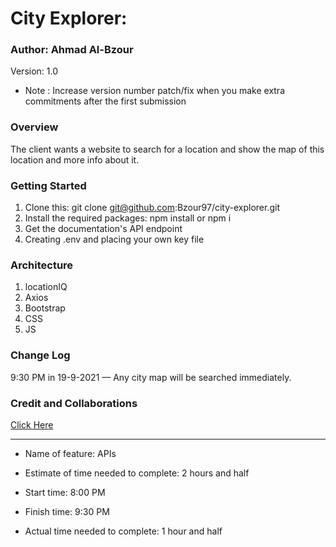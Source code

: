 # City Explorer:

### Author: Ahmad Al-Bzour

Version: 1.0 
* Note : Increase version number patch/fix when you make extra commitments after the first submission

### Overview
The client wants a website to search for a location and show the map of this location and more info about it.

### Getting Started

1. Clone this: git clone git@github.com:Bzour97/city-explorer.git
2. Install the required packages: npm install or npm i
3. Get the documentation's API endpoint
4. Creating .env and placing your own key file

### Architecture

1. locationIQ
2. Axios
3. Bootstrap
4. CSS
5. JS

### Change Log

9:30 PM in 19-9-2021 — Any city map will be searched immediately.

### Credit and Collaborations

[Click Here](https://github.com/LTUC/amman-301d33)

-------------------------

* Name of feature: APIs

* Estimate of time needed to complete: 2 hours and half

* Start time: 8:00 PM

* Finish time: 9:30 PM

* Actual time needed to complete: 1 hour and half